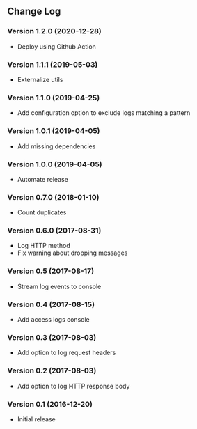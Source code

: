 ## Change Log
### Version 1.2.0 (2020-12-28)
- Deploy using Github Action
### Version 1.1.1 (2019-05-03)
- Externalize utils
### Version 1.1.0 (2019-04-25)
- Add configuration option to exclude logs matching a pattern
### Version 1.0.1 (2019-04-05)
- Add missing dependencies
### Version 1.0.0 (2019-04-05)
- Automate release
### Version 0.7.0 (2018-01-10)
- Count duplicates
### Version 0.6.0 (2017-08-31)
- Log HTTP method
- Fix warning about dropping messages
### Version 0.5 (2017-08-17)
- Stream log events to console
### Version 0.4 (2017-08-15)
- Add access logs console
### Version 0.3 (2017-08-03)
- Add option to log request headers
### Version 0.2 (2017-08-03)
- Add option to log HTTP response body
### Version 0.1 (2016-12-20)
- Initial release